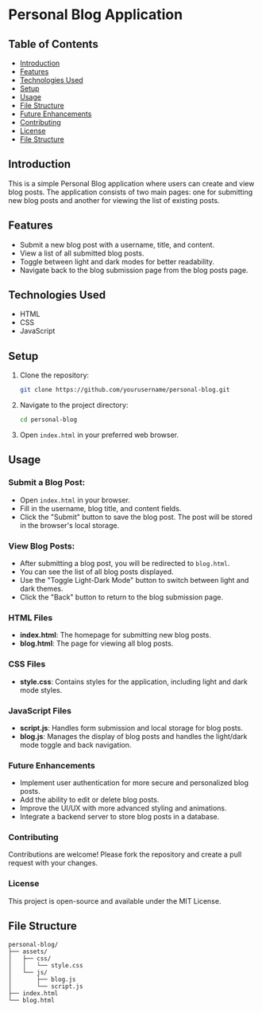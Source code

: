 # Personal Blog Application

## Table of Contents
- [Introduction](#introduction)
- [Features](#features)
- [Technologies Used](#technologies-used)
- [Setup](#setup)
- [Usage](#usage)
- [File Structure](#file-structure)
- [Future Enhancements](#future-enhancements)
- [Contributing](#contributing)
- [License](#license)
- [File Structure](#file-structure)

## Introduction
This is a simple Personal Blog application where users can create and view blog posts. The application consists of two main pages: one for submitting new blog posts and another for viewing the list of existing posts.

## Features
- Submit a new blog post with a username, title, and content.
- View a list of all submitted blog posts.
- Toggle between light and dark modes for better readability.
- Navigate back to the blog submission page from the blog posts page.

## Technologies Used
- HTML
- CSS
- JavaScript

## Setup
1. Clone the repository:
    ```sh
    git clone https://github.com/yourusername/personal-blog.git
    ```
2. Navigate to the project directory:
    ```sh
    cd personal-blog
    ```
3. Open `index.html` in your preferred web browser.

## Usage
### Submit a Blog Post:
- Open `index.html` in your browser.
- Fill in the username, blog title, and content fields.
- Click the "Submit" button to save the blog post. The post will be stored in the browser's local storage.

### View Blog Posts:
- After submitting a blog post, you will be redirected to `blog.html`.
- You can see the list of all blog posts displayed.
- Use the "Toggle Light-Dark Mode" button to switch between light and dark themes.
- Click the "Back" button to return to the blog submission page.

### HTML Files
- **index.html**: The homepage for submitting new blog posts.
- **blog.html**: The page for viewing all blog posts.

### CSS Files
- **style.css**: Contains styles for the application, including light and dark mode styles.

### JavaScript Files
- **script.js**: Handles form submission and local storage for blog posts.
- **blog.js**: Manages the display of blog posts and handles the light/dark mode toggle and back navigation.

### Future Enhancements
- Implement user authentication for more secure and personalized blog posts.
- Add the ability to edit or delete blog posts.
- Improve the UI/UX with more advanced styling and animations.
- Integrate a backend server to store blog posts in a database.

### Contributing
Contributions are welcome! Please fork the repository and create a pull request with your changes.

### License
This project is open-source and available under the MIT License.

## File Structure
```plaintext
personal-blog/
├── assets/
│   ├── css/
│   │   └── style.css
│   └── js/
│       ├── blog.js
│       └── script.js
├── index.html
└── blog.html